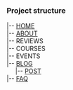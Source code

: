 ### Project structure
|-- [HOME](https://mysecondspace.github.io/ONLINE-WOMEN-BIZ/build/index.html)<br>
|-- [ABOUT](https://mysecondspace.github.io/ONLINE-WOMEN-BIZ/build/about.html)<br>
|-- REVIEWS<br>
|-- COURSES<br>
|-- EVENTS<br>
|-- [BLOG](https://mysecondspace.github.io/ONLINE-WOMEN-BIZ/build/blog.html)<br>
&nbsp;&nbsp;&nbsp;&nbsp;&nbsp;|-- [POST](https://mysecondspace.github.io/ONLINE-WOMEN-BIZ/build/post.html)<br>
|-- [FAQ](https://mysecondspace.github.io/ONLINE-WOMEN-BIZ/build/faq.html)
